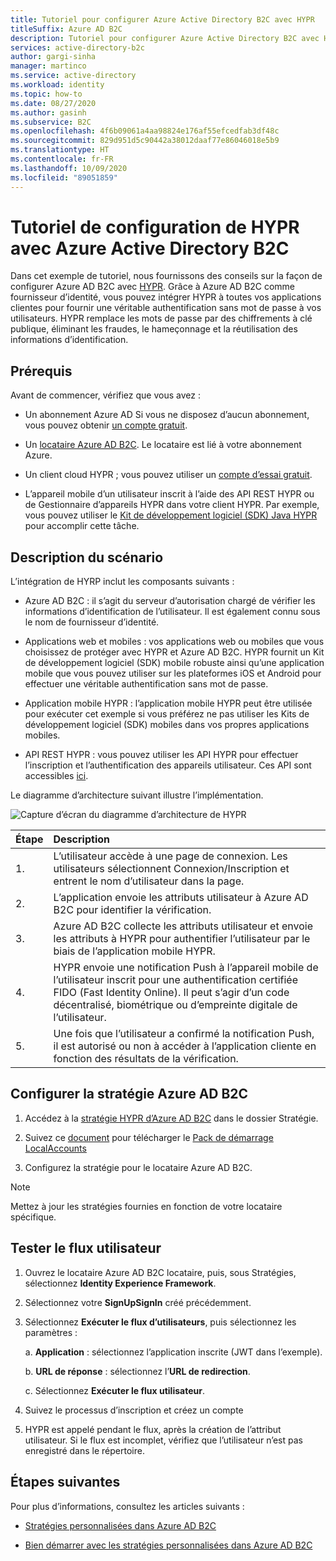 ```yaml
---
title: Tutoriel pour configurer Azure Active Directory B2C avec HYPR
titleSuffix: Azure AD B2C
description: Tutoriel pour configurer Azure Active Directory B2C avec HYPR pour une véritable authentification client forte et sans mot de passe
services: active-directory-b2c
author: gargi-sinha
manager: martinco
ms.service: active-directory
ms.workload: identity
ms.topic: how-to
ms.date: 08/27/2020
ms.author: gasinh
ms.subservice: B2C
ms.openlocfilehash: 4f6b09061a4aa98824e176af55efcedfab3df48c
ms.sourcegitcommit: 829d951d5c90442a38012daaf77e86046018e5b9
ms.translationtype: HT
ms.contentlocale: fr-FR
ms.lasthandoff: 10/09/2020
ms.locfileid: "89051859"
---
```

# <a name="tutorial-for-configuring-hypr-with-azure-active-directory-b2c"></a>Tutoriel de configuration de HYPR avec Azure Active Directory B2C

Dans cet exemple de tutoriel, nous fournissons des conseils sur la façon de configurer Azure AD B2C avec [HYPR](https://get.hypr.com). Grâce à Azure AD B2C comme fournisseur d’identité, vous pouvez intégrer HYPR à toutes vos applications clientes pour fournir une véritable authentification sans mot de passe à vos utilisateurs. HYPR remplace les mots de passe par des chiffrements à clé publique, éliminant les fraudes, le hameçonnage et la réutilisation des informations d’identification.

## <a name="prerequisites"></a>Prérequis

Avant de commencer, vérifiez que vous avez :

- Un abonnement Azure AD Si vous ne disposez d’aucun abonnement, vous pouvez obtenir [un compte gratuit](https://azure.microsoft.com/free/).

- Un [locataire Azure AD B2C](https://docs.microsoft.com/azure/active-directory-b2c/tutorial-create-tenant). Le locataire est lié à votre abonnement Azure.

- Un client cloud HYPR ; vous pouvez utiliser un [compte d’essai gratuit](https://get.hypr.com/free-trial).

- L’appareil mobile d’un utilisateur inscrit à l’aide des API REST HYPR ou de Gestionnaire d’appareils HYPR dans votre client HYPR. Par exemple, vous pouvez utiliser le [Kit de développement logiciel (SDK) Java HYPR](https://docs.hypr.com/integratinghypr/docs/hypr-java-web-sdk) pour accomplir cette tâche.

## <a name="scenario-description"></a>Description du scénario

L’intégration de HYRP inclut les composants suivants :

- Azure AD B2C : il s’agit du serveur d’autorisation chargé de vérifier les informations d’identification de l’utilisateur. Il est également connu sous le nom de fournisseur d’identité.

- Applications web et mobiles : vos applications web ou mobiles que vous choisissez de protéger avec HYPR et Azure AD B2C. HYPR fournit un Kit de développement logiciel (SDK) mobile robuste ainsi qu’une application mobile que vous pouvez utiliser sur les plateformes iOS et Android pour effectuer une véritable authentification sans mot de passe.

- Application mobile HYPR : l’application mobile HYPR peut être utilisée pour exécuter cet exemple si vous préférez ne pas utiliser les Kits de développement logiciel (SDK) mobiles dans vos propres applications mobiles.

- API REST HYPR : vous pouvez utiliser les API HYPR pour effectuer l’inscription et l’authentification des appareils utilisateur. Ces API sont accessibles [ici](https://apidocs.hypr.com).

Le diagramme d’architecture suivant illustre l’implémentation.

![Capture d’écran du diagramme d’architecture de HYPR](media/partner-hypr/hypr-architecture-diagram.png)

|Étape | Description |
|:-----| :-----------|
| 1. | L’utilisateur accède à une page de connexion. Les utilisateurs sélectionnent Connexion/Inscription et entrent le nom d’utilisateur dans la page.
| 2. | L’application envoie les attributs utilisateur à Azure AD B2C pour identifier la vérification.
| 3. | Azure AD B2C collecte les attributs utilisateur et envoie les attributs à HYPR pour authentifier l’utilisateur par le biais de l’application mobile HYPR.
| 4. | HYPR envoie une notification Push à l’appareil mobile de l’utilisateur inscrit pour une authentification certifiée FIDO (Fast Identity Online). Il peut s’agir d’un code décentralisé, biométrique ou d’empreinte digitale de l’utilisateur.  
| 5. | Une fois que l’utilisateur a confirmé la notification Push, il est autorisé ou non à accéder à l’application cliente en fonction des résultats de la vérification.

## <a name="configure-the-azure-ad-b2c-policy"></a>Configurer la stratégie Azure AD B2C

1. Accédez à la [stratégie HYPR d’Azure AD B2C](https://github.com/HYPR-Corp-Public/Azure-AD-B2C-HYPR-Sample/tree/master/policy) dans le dossier Stratégie.

2. Suivez ce [document](https://docs.microsoft.com/azure/active-directory-b2c/custom-policy-get-started?tabs=applications#custom-policy-starter-pack) pour télécharger le [Pack de démarrage LocalAccounts](https://github.com/Azure-Samples/active-directory-b2c-custom-policy-starterpack/tree/master/LocalAccounts)

3. Configurez la stratégie pour le locataire Azure AD B2C.

>[!NOTE]
>Mettez à jour les stratégies fournies en fonction de votre locataire spécifique.

## <a name="test-the-user-flow"></a>Tester le flux utilisateur

1. Ouvrez le locataire Azure AD B2C locataire, puis, sous Stratégies, sélectionnez **Identity Experience Framework**.

2. Sélectionnez votre **SignUpSignIn** créé précédemment.

3. Sélectionnez **Exécuter le flux d’utilisateurs**, puis sélectionnez les paramètres :

   a. **Application** : sélectionnez l’application inscrite (JWT dans l’exemple).

   b. **URL de réponse** : sélectionnez l’**URL de redirection**.

   c. Sélectionnez **Exécuter le flux utilisateur**.

4. Suivez le processus d’inscription et créez un compte

5. HYPR est appelé pendant le flux, après la création de l’attribut utilisateur. Si le flux est incomplet, vérifiez que l’utilisateur n’est pas enregistré dans le répertoire.

## <a name="next-steps"></a>Étapes suivantes

Pour plus d’informations, consultez les articles suivants :

- [Stratégies personnalisées dans Azure AD B2C](https://docs.microsoft.com/azure/active-directory-b2c/custom-policy-overview)

- [Bien démarrer avec les stratégies personnalisées dans Azure AD B2C](https://docs.microsoft.com/azure/active-directory-b2c/custom-policy-get-started?tabs=applications)
